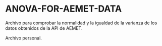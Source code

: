 # ANOVA-FOR-AEMET-DATA

Archivo para comprobar la normalidad y la igualdad de la varianza de los datos obtenidos de la API de AEMET.

Archivo personal.
